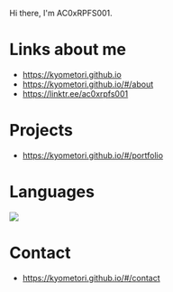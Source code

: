 Hi there, I'm AC0xRPFS001.

# Links about me
- https://kyometori.github.io
- https://kyometori.github.io/#/about
- https://linktr.ee/ac0xrpfs001

# Projects
- https://kyometori.github.io/#/portfolio

# Languages
![](https://github-readme-stats.vercel.app/api/top-langs/?username=kyometori)

# Contact
- https://kyometori.github.io/#/contact
